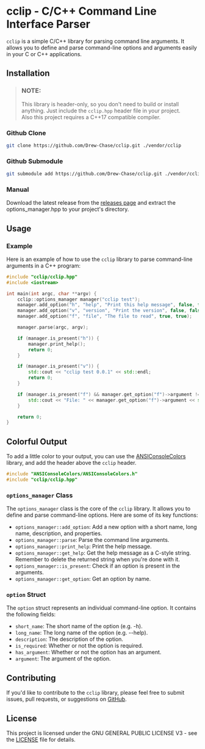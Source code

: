 # cclip - C/C++ Command Line Interface Parser

`cclip` is a simple C/C++ library for parsing command line arguments. It allows you to define and parse command-line options and arguments easily in your C or C++ applications.

## Installation
> ### **NOTE:**   
> This library is header-only, so you don't need to build or install anything. Just include the `cclip.hpp` header file in your project.   
> Also this project requires a C++17 compatible compiler.
### Github Clone
```bash
git clone https://github.com/Drew-Chase/cclip.git ./vendor/cclip
```
### Github Submodule
```bash
git submodule add https://github.com/Drew-Chase/cclip.git ./vendor/cclip
```
### Manual
Download the latest release from the [releases page](https://github.com/Drew-Chase/cclip/releases) and extract the options_manager.hpp to your project's directory.

## Usage

### Example

Here is an example of how to use the `cclip` library to parse command-line arguments in a C++ program:

```c++
#include "cclip/cclip.hpp"
#include <iostream>

int main(int argc, char **argv) {
    cclip::options_manager manager("cclip test");
    manager.add_option("h", "help", "Print this help message", false, false);
    manager.add_option("v", "version", "Print the version", false, false);
    manager.add_option("f", "file", "The file to read", true, true);

    manager.parse(argc, argv);

    if (manager.is_present("h")) {
        manager.print_help();
        return 0;
    }

    if (manager.is_present("v")) {
        std::cout << "cclip test 0.0.1" << std::endl;
        return 0;
    }

    if (manager.is_present("f") && manager.get_option("f")->argument != nullptr) {
        std::cout << "File: " << manager.get_option("f")->argument << std::endl;
    }

    return 0;
}
```

## Colorful Output
To add a little color to your output, you can use the [ANSIConsoleColors](https://github.com/drew-chase/ANSIConsoleColors) library, and add the header above the `cclip` header.

```c++
#include "ANSIConsoleColors/ANSIConsoleColors.h"
#include "cclip/cclip.hpp"
```




### `options_manager` Class

The `options_manager` class is the core of the `cclip` library. It allows you to define and parse command-line options. Here are some of its key functions:

- `options_manager::add_option`: Add a new option with a short name, long name, description, and properties.
- `options_manager::parse`: Parse the command line arguments.
- `options_manager::print_help`: Print the help message.
- `options_manager::get_help`: Get the help message as a C-style string. Remember to delete the returned string when you're done with it.
- `options_manager::is_present`: Check if an option is present in the arguments.
- `options_manager::get_option`: Get an option by name.

### `option` Struct

The `option` struct represents an individual command-line option. It contains the following fields:

- `short_name`: The short name of the option (e.g. -h).
- `long_name`: The long name of the option (e.g. --help).
- `description`: The description of the option.
- `is_required`: Whether or not the option is required.
- `has_argument`: Whether or not the option has an argument.
- `argument`: The argument of the option.

## Contributing

If you'd like to contribute to the `cclip` library, please feel free to submit issues, pull requests, or suggestions on [GitHub](https://github.com/Drew-Chase/cclip/).

## License
This project is licensed under the GNU GENERAL PUBLIC LICENSE V3 - see the [LICENSE](https://raw.githubusercontent.com/Drew-Chase/cclip/main/LICENSE) file for details.